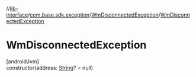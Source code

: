 //[lib-interface](../../../index.md)/[com.base.sdk.exception](../index.md)/[WmDisconnectedException](index.md)/[WmDisconnectedException](-wm-disconnected-exception.md)

# WmDisconnectedException

[androidJvm]\
constructor(address: [String](https://kotlinlang.org/api/latest/jvm/stdlib/kotlin/-string/index.html)? = null)
